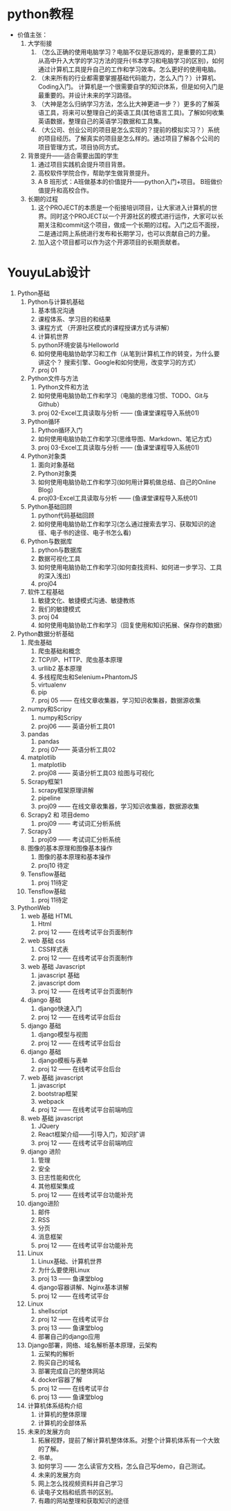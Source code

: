 
# python教程


* 价值主张：
    1. 大学衔接
        1. （怎么正确的使用电脑学习？电脑不仅是玩游戏的，是重要的工具）从高中升入大学的学习方法的提升(书本学习和电脑学习的区别)，如何通过计算机工具提升自己的工作和学习效率。怎么更好的使用电脑。
        2. （未来所有的行业都需要掌握基础代码能力，怎么入门？）计算机、Coding入门。 计算机是一个很需要自学的知识体系，但是如何入门是最重要的。并设计未来的学习路径。
        3. （大神是怎么归纳学习方法，怎么比大神更进一步？）更多的了解英语工具，将来可以整理自己的英语工具(其他语言工具)。了解如何收集英语数据，整理自己的英语学习数据和工具集。
        4. （大公司、创业公司的项目是怎么实现的？提前的模拟实习？）系统的项目经历。了解真实的项目是怎么样的。通过项目了解各个公司的项目管理方式，项目协同方式。
    2. 背景提升——适合需要出国的学生 
        1. 通过项目实践机会提升项目背景。
        2. 高校软件学院合作，帮助学生做背景提升。
        3. A B 班形式：A班做基本的价值提升——python入门+项目。 B班做价值提升和高校合作。
    3. 长期的过程
        1. 这个PROJECT的本质是一个衔接培训项目，让大家进入计算机的世界。同时这个PROJECT以一个开源社区的模式进行运作，大家可以长期关注和commit这个项目，做成一个长期的过程。入门之后不面授，二是通过网上系统进行发布和长期学习，也可以贡献自己的力量。
        2. 加入这个项目都可以作为这个开源项目的长期贡献者。

# YouyuLab设计

1. Python基础
    1. Python与计算机基础
        1. 基本情况沟通
        2. 课程体系、学习目的和结果
        3. 课程方式 （开源社区模式的课程授课方式与讲解） 
        4. 计算机世界
        5. python环境安装与Helloworld
        6. 如何使用电脑协助学习和工作（从笔到计算机工作的转变，为什么要讲这个？ 搜索引擎、Google和如何使用，改变学习的方式）
        7. proj 01 
    2. Python文件与方法
        1. Python文件和方法
        2. 如何使用电脑协助工作和学习（电脑的思维习惯、TODO、Git与Github）
        3. proj 02-Excel工具读取与分析 —— (鱼课堂课程导入系统01)
    3. Python循环
        1. Python循环入门
        2. 如何使用电脑协助工作和学习(思维导图、Markdown、笔记方式)
        3. proj 03-Excel工具读取与分析 —— (鱼课堂课程导入系统01)
    4. Python对象类
        1. 面向对象基础
        2. Python对象类
        3. 如何使用电脑协助工作和学习(如何用计算机做总结、自己的Online Blog)
        4. proj03-Excel工具读取与分析 —— (鱼课堂课程导入系统01)
    5. Python基础回顾
        1. python代码基础回顾
        2. 如何使用电脑协助工作和学习(怎么通过搜索去学习、获取知识的途径、电子书的途径、电子书怎么看)
    6. Python与数据库
        1. python与数据库
        2. 数据可视化工具
        3. 如何使用电脑协助工作和学习(如何查找资料、如何进一步学习、工具的深入浅出)
        4. proj04
    7. 软件工程基础
        1. 敏捷文化、敏捷模式沟通、敏捷教练
        2. 我们的敏捷模式
        3. proj 04
        4. 如何使用电脑协助工作和学习（回复使用和知识拓展、保存你的数据）
2. Python数据分析基础
    1. 爬虫基础
        1. 爬虫基础和概念
        2. TCP/IP、HTTP、爬虫基本原理
        3. urllib2 基本原理
        4. 多线程爬虫和Selenium+PhantomJS
        5. virtualenv
        6. pip
        7. proj 05 —— 在线文章收集器，学习知识收集器，数据源收集
    2. numpy和Scripy
        1. numpy和Scripy
        2. proj06 —— 英语分析工具01
    3. pandas
        1. pandas
        2. proj 07—— 英语分析工具02
    4. matplotlib
        1. matplotlib
        2. proj08 —— 英语分析工具03 绘图与可视化
    5. Scrapy框架1
        1. scrapy框架原理讲解
        2. pipeline
        3. proj09 —— 在线文章收集器，学习知识收集器，数据源收集
    6. Scrapy2 和 项目demo
        1. proj09 —— 考试词汇分析系统
    7. Scrapy3 
        1. proj09 —— 考试词汇分析系统
    8. 图像的基本原理和图像基本操作
        1. 图像的基本原理和基本操作
        2. proj10 待定
    9. Tensflow基础
        1. proj 11待定
    10. Tensflow基础
        1. proj 11待定
3. PythonWeb
    1. web 基础 HTML
        1. Html 
        2. proj 12 —— 在线考试平台页面制作
    2. web 基础 css
        1. CSS样式表
        2. proj 12 —— 在线考试平台页面制作
    3. web 基础 Javascript
        1. javascript 基础
        2. javascript dom
        3. proj 12 —— 在线考试平台页面制作
    4. django 基础
        1. django快速入门
        2. proj 12 —— 在线考试平台后台
    5. django 基础
        1. django模型与视图
        2. proj 12 —— 在线考试平台后台
    6. django 基础
        1. django模板与表单
        2. proj 12 —— 在线考试平台后台
    7. web 基础 javascript
        1. javascript 
        2. bootstrap框架
        3. webpack
        4. proj 12 —— 在线考试平台前端响应
    8. web 基础 javascript
        1. JQuery
        2. React框架介绍——引导入门，知识扩讲
        3. proj 12 —— 在线考试平台前端响应
    9. django 进阶
        1. 管理
        2. 安全
        3. 日志性能和优化
        4. 其他框架集成
        5. proj 12 —— 在线考试平台功能补充
    10. django进阶
        1. 邮件
        2. RSS
        3. 分页
        4. 消息框架
        5. proj 12 —— 在线考试平台功能补充
    11. Linux
        1. Linux基础、计算机世界
        2. 为什么要使用Linux
        3. proj 13 —— 鱼课堂blog
        4. django容器讲解、Nginx基本讲解
        5. proj 12 —— 在线考试平台
    12. Linux
        1. shellscript
        2. proj 12 —— 在线考试平台
        3. proj 13 —— 鱼课堂blog
        4. 部署自己的django应用
    13. Django部署，网络、域名解析基本原理，云架构
        1. 云架构的解析
        2. 购买自己的域名
        3. 部署完成自己的整体网站
        4. docker容器了解
        5. proj 12 —— 在线考试平台
        6. proj 13 —— 鱼课堂blog
    14. 计算机体系结构介绍
        1. 计算机的整体原理
        2. 计算机的全部体系
    15. 未来的发展方向
        1. 拓展视野，提前了解计算机整体体系。对整个计算机体系有一个大致的了解。
        2. 书单。
        3. 如何学习 —— 怎么读官方文档，怎么自己写demo，自己测试。
        4. 未来的发展方向
        5. 网上怎么找视频资料并自己学习
        6. 读电子文档和纸质书的区别。
        7. 有趣的网站整理和获取知识的途径



